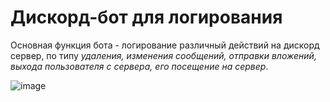 # Дискорд-бот для логирования

Основная функция бота - логирование различный действий на дискорд сервер, по типу *удаления, изменения сообщений, отправки вложений, выхода пользователя с сервера, его посещение на сервер*.

![image](https://github.com/kimcodec/DiscordBot/assets/124495106/1cd614f3-8d8a-4f52-a18b-b04d174a0fb1)
 
